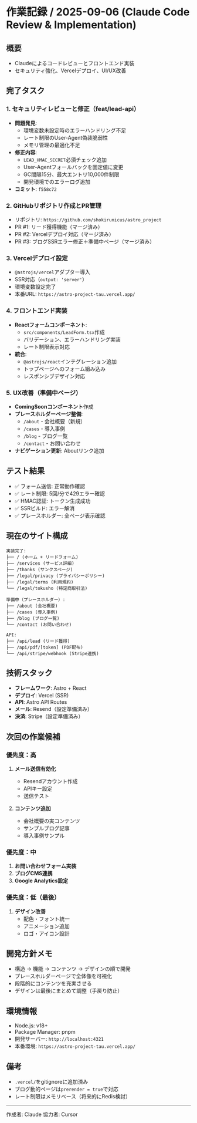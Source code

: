 # 作業記録 / 2025-09-06 (Claude Code Review & Implementation)

## 概要
- Claudeによるコードレビューとフロントエンド実装
- セキュリティ強化、Vercelデプロイ、UI/UX改善

## 完了タスク

### 1. セキュリティレビューと修正（feat/lead-api）
- **問題発見**:
  - 環境変数未設定時のエラーハンドリング不足
  - レート制限のUser-Agent偽装脆弱性
  - メモリ管理の最適化不足
- **修正内容**:
  - `LEAD_HMAC_SECRET`必須チェック追加
  - User-Agentフォールバックを固定値に変更
  - GC間隔15分、最大エントリ10,000件制限
  - 開発環境でのエラーログ追加
- **コミット**: `f558c72`

### 2. GitHubリポジトリ作成とPR管理
- リポジトリ: `https://github.com/shokirunicus/astro_project`
- PR #1: リード獲得機能（マージ済み）
- PR #2: Vercelデプロイ対応（マージ済み）
- PR #3: ブログSSRエラー修正＋準備中ページ（マージ済み）

### 3. Vercelデプロイ設定
- `@astrojs/vercel`アダプター導入
- SSR対応（`output: 'server'`）
- 環境変数設定完了
- 本番URL: `https://astro-project-tau.vercel.app/`

### 4. フロントエンド実装
- **Reactフォームコンポーネント**:
  - `src/components/LeadForm.tsx`作成
  - バリデーション、エラーハンドリング実装
  - レート制限表示対応
- **統合**:
  - `@astrojs/react`インテグレーション追加
  - トップページへのフォーム組み込み
  - レスポンシブデザイン対応

### 5. UX改善（準備中ページ）
- **ComingSoonコンポーネント**作成
- **プレースホルダーページ整備**:
  - `/about` - 会社概要（新規）
  - `/cases` - 導入事例
  - `/blog` - ブログ一覧
  - `/contact` - お問い合わせ
- **ナビゲーション更新**: Aboutリンク追加

## テスト結果
- ✅ フォーム送信: 正常動作確認
- ✅ レート制限: 5回/分で429エラー確認
- ✅ HMAC認証: トークン生成成功
- ✅ SSRビルド: エラー解消
- ✅ プレースホルダー: 全ページ表示確認

## 現在のサイト構成

```
実装完了:
├── / (ホーム + リードフォーム)
├── /services (サービス詳細)
├── /thanks (サンクスページ)
├── /legal/privacy (プライバシーポリシー)
├── /legal/terms (利用規約)
└── /legal/tokusho (特定商取引法)

準備中（プレースホルダー）:
├── /about (会社概要)
├── /cases (導入事例)
├── /blog (ブログ一覧)
└── /contact (お問い合わせ)

API:
├── /api/lead (リード獲得)
├── /api/pdf/[token] (PDF配布)
└── /api/stripe/webhook (Stripe連携)
```

## 技術スタック
- **フレームワーク**: Astro + React
- **デプロイ**: Vercel (SSR)
- **API**: Astro API Routes
- **メール**: Resend（設定準備済み）
- **決済**: Stripe（設定準備済み）

## 次回の作業候補

### 優先度：高
1. **メール送信有効化**
   - Resendアカウント作成
   - APIキー設定
   - 送信テスト

2. **コンテンツ追加**
   - 会社概要の実コンテンツ
   - サンプルブログ記事
   - 導入事例サンプル

### 優先度：中
1. **お問い合わせフォーム実装**
2. **ブログCMS連携**
3. **Google Analytics設定**

### 優先度：低（最後）
1. **デザイン改善**
   - 配色・フォント統一
   - アニメーション追加
   - ロゴ・アイコン設計

## 開発方針メモ
- 構造 → 機能 → コンテンツ → デザインの順で開発
- プレースホルダーページで全体像を可視化
- 段階的にコンテンツを充実させる
- デザインは最後にまとめて調整（手戻り防止）

## 環境情報
- Node.js: v18+
- Package Manager: pnpm
- 開発サーバー: `http://localhost:4321`
- 本番環境: `https://astro-project-tau.vercel.app/`

## 備考
- `.vercel/`をgitignoreに追加済み
- ブログ動的ページは`prerender = true`で対応
- レート制限はメモリベース（将来的にRedis検討）

---
作成者: Claude
協力者: Cursor